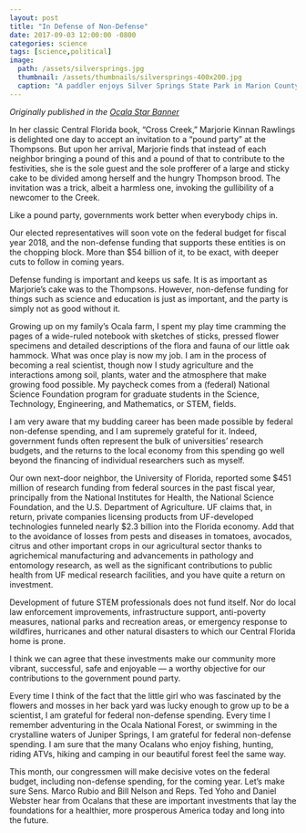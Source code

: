 ```yaml
---
layout: post
title: "In Defense of Non-Defense"
date: 2017-09-03 12:00:00 -0800
categories: science
tags: [science,political]
image:
  path: /assets/silversprings.jpg
  thumbnail: /assets/thumbnails/silversprings-400x200.jpg
  caption: "A paddler enjoys Silver Springs State Park in Marion County, FL, on a wintry day. Photo: C. Peterson."
---
```

*Originally published in the [Ocala Star Banner](http://www.ocala.com/opinion/20170903/in-defense-of-non-defense)*

In her classic Central Florida book, “Cross Creek,” Marjorie Kinnan Rawlings is delighted one day to accept an invitation to a “pound party” at the Thompsons. But upon her arrival, Marjorie finds that instead of each neighbor bringing a pound of this and a pound of that to contribute to the festivities, she is the sole guest and the sole profferer of a large and sticky cake to be divided among herself and the hungry Thompson brood. The invitation was a trick, albeit a harmless one, invoking the gullibility of a newcomer to the Creek.

Like a pound party, governments work better when everybody chips in.

Our elected representatives will soon vote on the federal budget for fiscal year 2018, and the non-defense funding that supports these entities is on the chopping block. More than $54 billion of it, to be exact, with deeper cuts to follow in coming years.

Defense funding is important and keeps us safe. It is as important as Marjorie’s cake was to the Thompsons. However, non-defense funding for things such as science and education is just as important, and the party is simply not as good without it.

Growing up on my family’s Ocala farm, I spent my play time cramming the pages of a wide-ruled notebook with sketches of sticks, pressed flower specimens and detailed descriptions of the flora and fauna of our little oak hammock. What was once play is now my job. I am in the process of becoming a real scientist, though now I study agriculture and the interactions among soil, plants, water and the atmosphere that make growing food possible. My paycheck comes from a (federal) National Science Foundation program for graduate students in the Science, Technology, Engineering, and Mathematics, or STEM, fields.

I am very aware that my budding career has been made possible by federal non-defense spending, and I am supremely grateful for it. Indeed, government funds often represent the bulk of universities’ research budgets, and the returns to the local economy from this spending go well beyond the financing of individual researchers such as myself.

Our own next-door neighbor, the University of Florida, reported some $451 million of research funding from federal sources in the past fiscal year, principally from the National Institutes for Health, the National Science Foundation, and the U.S. Department of Agriculture. UF claims that, in return, private companies licensing products from UF-developed technologies funneled nearly $2.3 billion into the Florida economy. Add that to the avoidance of losses from pests and diseases in tomatoes, avocados, citrus and other important crops in our agricultural sector thanks to agrichemical manufacturing and advancements in pathology and entomology research, as well as the significant contributions to public health from UF medical research facilities, and you have quite a return on investment.

Development of future STEM professionals does not fund itself. Nor do local law enforcement improvements, infrastructure support, anti-poverty measures, national parks and recreation areas, or emergency response to wildfires, hurricanes and other natural disasters to which our Central Florida home is prone.

I think we can agree that these investments make our community more vibrant, successful, safe and enjoyable — a worthy objective for our contributions to the government pound party.

Every time I think of the fact that the little girl who was fascinated by the flowers and mosses in her back yard was lucky enough to grow up to be a scientist, I am grateful for federal non-defense spending. Every time I remember adventuring in the Ocala National Forest, or swimming in the crystalline waters of Juniper Springs, I am grateful for federal non-defense spending. I am sure that the many Ocalans who enjoy fishing, hunting, riding ATVs, hiking and camping in our beautiful forest feel the same way.

This month, our congressmen will make decisive votes on the federal budget, including non-defense spending, for the coming year. Let’s make sure Sens. Marco Rubio and Bill Nelson and Reps. Ted Yoho and Daniel Webster hear from Ocalans that these are important investments that lay the foundations for a healthier, more prosperous America today and long into the future.
